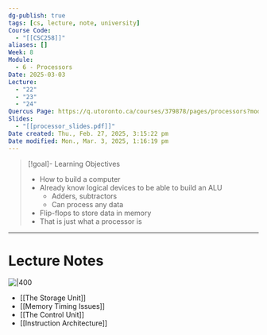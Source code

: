 ```yaml
---
dg-publish: true
tags: [cs, lecture, note, university]
Course Code:
  - "[[CSC258]]"
aliases: []
Week: 8
Module:
  - 6 - Processors
Date: 2025-03-03
Lecture:
  - "22"
  - "23"
  - "24"
Quercus Page: https://q.utoronto.ca/courses/379878/pages/processors?module_item_id=6335118
Slides:
  - "[[processor_slides.pdf]]"
Date created: Thu., Feb. 27, 2025, 3:15:22 pm
Date modified: Mon., Mar. 3, 2025, 1:16:19 pm
---
```


> [!goal]- Learning Objectives
> - How to build a computer
> - Already know logical devices to be able to build an ALU
>     - Adders, subtractors
>     - Can process any data
> - Flip-flops to store data in memory
> - That is just what a processor is

---

# Lecture Notes

![|400](https://i.imgur.com/82C1JnT.png)

- [[The Storage Unit]]
- [[Memory Timing Issues]]
- [[The Control Unit]]
- [[Instruction Architecture]]
